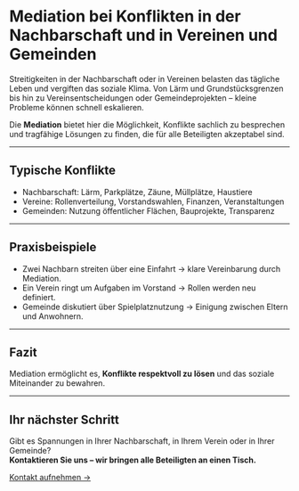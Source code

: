 # Mediation bei Konflikten in der Nachbarschaft und in Vereinen und Gemeinden

Streitigkeiten in der Nachbarschaft oder in Vereinen belasten das tägliche Leben und vergiften das soziale Klima. Von Lärm und Grundstücksgrenzen bis hin zu Vereinsentscheidungen oder Gemeindeprojekten – kleine Probleme können schnell eskalieren.  

Die **Mediation** bietet hier die Möglichkeit, Konflikte sachlich zu besprechen und tragfähige Lösungen zu finden, die für alle Beteiligten akzeptabel sind.

---

## Typische Konflikte

- Nachbarschaft: Lärm, Parkplätze, Zäune, Müllplätze, Haustiere  
- Vereine: Rollenverteilung, Vorstandswahlen, Finanzen, Veranstaltungen  
- Gemeinden: Nutzung öffentlicher Flächen, Bauprojekte, Transparenz  

---

## Praxisbeispiele

- Zwei Nachbarn streiten über eine Einfahrt → klare Vereinbarung durch Mediation.  
- Ein Verein ringt um Aufgaben im Vorstand → Rollen werden neu definiert.  
- Gemeinde diskutiert über Spielplatznutzung → Einigung zwischen Eltern und Anwohnern.  

---

## Fazit

Mediation ermöglicht es, **Konflikte respektvoll zu lösen** und das soziale Miteinander zu bewahren.  

---

## Ihr nächster Schritt

Gibt es Spannungen in Ihrer Nachbarschaft, in Ihrem Verein oder in Ihrer Gemeinde?  
**Kontaktieren Sie uns – wir bringen alle Beteiligten an einen Tisch.**  

[Kontakt aufnehmen →](#)
